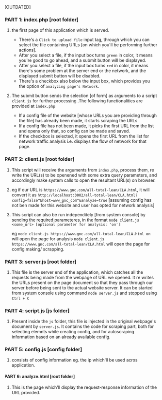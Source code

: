 [OUTDATED]


### PART 1: index.php [root folder] 

1) the first page of this application which is served.
	- There's a `Click to upload file` input tag, through which you can select the file containing URLs [on which you'll be performing further actions].
	- After you select a file, if the input box turns `green` in color, it means you're good to go ahead, and a submit button will be displayed.
	- After you select a file, if the input box turns `red` in color, it means there's some problem at the server end or the network, and the displayed submit button will be disabled.
	- There's a checkbox also below the input box, which provides you the option of `analyzing page's Network`.

2)  The submit button sends the selection [of form] as arguments to a script `client.js` for further processing .The following functionalities are provided at `index.php`
	- If a config file of the website [whose URLs you are providing through the file] has already been made, it starts scraping the URLs
	- If a config file has not been made, it picks the first URL from the list and opens only that, so config can be made and saved.
	- If the checkbox is selected, it opens the first URL from the list for network traffic analysis i.e. displays the flow of network for that page.

### PART 2: client.js [root folder]

1) This script will receive the arguments from `index.php`, process them, re write the URL(s) to be openened with some extra query parameters, and accordingly make system calls to open the resultant URL(s) on browser.

2) eg if our URL is `https://www.gnc.com/all-total-lean/CLA.html`, it will convert it as
	`http://localhost:3002/all-total-lean/CLA.html?config=false^&host=www_gnc_com^&analyze=true` [assuming config has not ben made for this website and user has opted for network analysis]

3) This script can also be run independitely [from system console] by sending the required parameteres, in the format
	`node client.js <some_url> [optional parameter for analysis: 'on']`

	eg `node client.js https://www.gnc.com/all-total-lean/CLA.html on` will open the page for analysis
	   `node client.js https://www.gnc.com/all-total-lean/CLA.html` will open the page for config making/ scrapping.

### PART 3: server.js [root folder]

1) This file is the server end of the application, which catches all the requests being made from the webpage of URL we opened. It re writes the URLs present on the page document so that they pass through our server before being sent to the actual website server. It can be started from system console using command `node server.js` and stopped using `Ctrl + C`

### PART 4: script.js [js folder]

1) Present inside the `js` folder, this file is injected in the original webpage's document by `server.js`. It contains the code for scraping part, both for selecting elemnts while creating config, and for autoscraping information based on an already available config.

### PART 5: config.js [config folder]

1) consists of config information eg. the ip which'll be used acros application.

#### PART 6: analyze.html [root folder]

1) This is the page which'll display the request-response information of the URL provided.